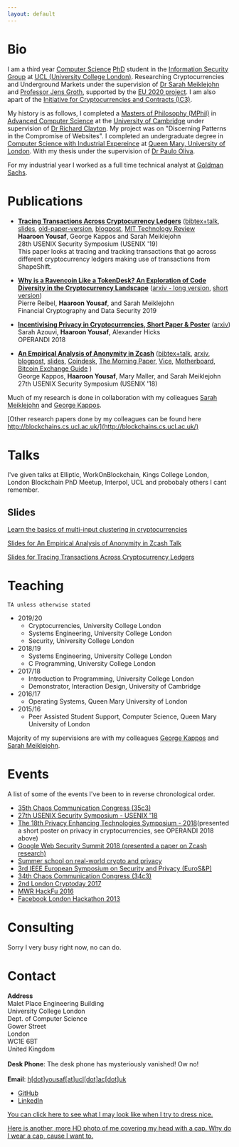 ```yaml
---
layout: default
---
```

# Bio
I am a third year [Computer Science](http://www.cs.ucl.ac.uk/) 
[PhD](https://en.wikipedia.org/wiki/Doctor_of_Philosophy) student in
the [Information Security Group](http://sec.cs.ucl.ac.uk/) at
[UCL (University College London)](http://www.ucl.ac.uk). 
Researching Cryptocurrencies and Underground Markets under the supervision 
of [Dr Sarah Meiklejohn](http://www0.cs.ucl.ac.uk/staff/S.Meiklejohn/) and
[Professor Jens Groth](http://www0.cs.ucl.ac.uk/staff/j.groth/), supported by 
the [EU 2020 project](https://ec.europa.eu/programmes/horizon2020/). 
I am also apart of the [Initiative for Cryptocurrencies and Contracts (IC3)](http://www.initc3.org/).

My history is as follows, 
I completed a [Masters of Philosophy (MPhil)](https://en.wikipedia.org/wiki/Master_of_Philosophy) 
in [Advanced Computer Science](https://www.cl.cam.ac.uk/admissions/acs/) at the
[University of Cambridge](http://www.cam.ac.uk/) under supervision of 
[Dr Richard Clayton](https://www.cl.cam.ac.uk/~rnc1/). 
My project was on "Discerning Patterns in the Compromise of Websites". I completed an 
undergraduate degree in [Computer Science with Industrial Expereince](http://www.qmul.ac.uk/undergraduate/coursefinder/courses/79923.html) 
at [Queen Mary, University of London](http://www.eecs.qmul.ac.uk/). With my thesis under 
the supervision of [Dr Paulo Oliva](http://www.eecs.qmul.ac.uk/~pbo/).

For my industrial year I worked as a full time technical analyst at 
[Goldman Sachs](http://www.goldmansachs.com/). 


# Publications

* **[Tracing Transactions Across Cryptocurrency Ledgers](files/usenix19-shapeshift.pdf)** 
([bibtex+talk](https://www.usenix.org/conference/usenixsecurity19/presentation/yousaf), [slides](files/talks/tracing_transactions_shapeshift_talk.pdf), [old-paper-version](files/shapeshift-v1.pdf), [blogpost](https://www.benthamsgaze.org/2019/08/15/tracing-transactions-across-cryptocurrency-ledgers/), [MIT Technology Review](https://www.technologyreview.com/s/614213/some-crypto-criminals-think-jumping-across-blockchains-covers-their-tracks-big-mistake/) <br/>
  <b>Haaroon Yousaf</b>, George Kappos and Sarah Meiklejohn<br/>
  28th USENIX Security Symposium (USENIX '19)<br/>
  This paper looks at tracing and tracking transactions that go across different cryptocurrency ledgers making use of transactions from ShapeShift. 
  
  <!-- This is paper is on tracing transactions across cryptocurrency ledgers using ShapeShift, Other important keywords for google are Bitcoin, ZCash, Dash, Litecoin, Bitcoin Cash, Ethereum, Ethereum Classic, ShapeShift, Tracking, Attack, Anonymisation, Anonymization, De-anonymization, de-anonymisation out. -->

* **[Why is a Ravencoin Like a TokenDesk? An Exploration of Code Diversity in the Cryptocurrency Landscape](files/ravencoin.pdf)** 
([arxiv - long version](https://arxiv.org/abs/1810.08420), [short version](files/ravencoin_short.pdf))<br/>
  Pierre Reibel, <b>Haaroon Yousaf</b>, and Sarah Meiklejohn<br/>
  Financial Cryptography and Data Security 2019 <br/>

* **[Incentivising Privacy in Cryptocurrencies, Short Paper & Poster](files/incentivising.pdf)** ([arxiv](https://arxiv.org/abs/1901.02695))<br/>
  Sarah Azouvi, <b> Haaroon Yousaf</b>, Alexander Hicks<br/>
  OPERANDI 2018
  
* **[An Empirical Analysis of Anonymity in Zcash](files/usenix18.pdf)**
  ([bibtex+talk](https://www.usenix.org/conference/usenixsecurity18/presentation/kappos),
  [arxiv](https://arxiv.org/abs/1805.03180),
  [blogpost](https://www.benthamsgaze.org/2018/05/09/the-pools-run-dry-analyzing-anonymity-in-zcash/), 
  [slides](files/talks/empirical_analysis_zcash_talk.pdf),
  [Coindesk](https://www.coindesk.com/zcash-privacy-weakened-by-certain-behaviors-researchers-say/), 
  [The Morning Paper](https://blog.acolyer.org/2018/09/14/an-empirical-analysis-of-anonymity-in-zcash/),
  [Vice](https://motherboard.vice.com/en_us/article/j5k7zp/zcash-shadow-brokers-uncover-hacking-tool-sales), 
  [Motherboard](https://motherboard.vice.com/en_us/article/j5k7zp/zcash-shadow-brokers-uncover-hacking-tool-sales),
  [Bitcoin Exchange Guide](https://bitcoinexchangeguide.com/zcash-crypto-transactions-on-bitfinex-to-shadow-brokers-for-nsa-stolen-code-hacking-tools-may-be-untraceable/)
  ) <br/>
  George Kappos, <b>Haaroon Yousaf</b>, Mary Maller, and Sarah Meiklejohn<br/>
  27th USENIX Security Symposium (USENIX '18)

Much of my research is done in collaboration with my colleagues [Sarah Meiklejohn](https://SMeiklej.com) and [George Kappos](https://georgekap.github.io/). 

[Other research papers done by my colleagues can be found here http://blockchains.cs.ucl.ac.uk/](http://blockchains.cs.ucl.ac.uk/)

# Talks

I've given talks at Elliptic, WorkOnBlockchain, Kings College London, London Blockchain PhD Meetup, Interpol, UCL and probobaly others I cant remember. 

## Slides 
[Learn the basics of multi-input clustering in cryptocurrencies](files/talks/multi_input_clustering_talk.pdf)

[Slides for An Empirical Analysis of Anonymity in Zcash Talk](files/talks/empirical_analysis_zcash_talk.pdf)

[Slides for Tracing Transactions Across Cryptocurrency Ledgers](files/talks/tracing_transactions_shapeshift_talk.pdf)


# Teaching

`TA unless otherwise stated`
 
* 2019/20
  * Cryptocurrencies, University College London
  * Systems Engineering, University College London
  * Security, University College London
* 2018/19
  * Systems Engineering, University College London
  * C Programming, University College London
* 2017/18
  * Introduction to Programming, University College London
  * Demonstrator, Interaction Design, University of Cambridge
* 2016/17
  * Operating Systems, Queen Mary University of London
* 2015/16
  * Peer Assisted Student Support, Computer Science, Queen Mary University of London

Majority of my supervisions are with my colleagues [George Kappos](https://georgekap.github.io/) and [Sarah Meiklejohn](https://smeiklej.com/).

# Events
<p> A list of some of the events I've been to in reverse chronological order.  </p>

* [35th Chaos Communication Congress (35c3)](https://www.ccc.de/en/)
* [27th USENIX Security Symposium - USENIX '18](https://www.usenix.org/conference/usenixsecurity18)
* [The 18th Privacy Enhancing Technologies Symposium - 2018](https://petsymposium.org/)(presented a short poster on privacy in cryptocurrencies, see OPERANDI 2018 above)
* [Google Web Security Summit 2018 (presented a paper on Zcash research)](https://sites.google.com/a/google.com/security-summit-2018/)
* [Summer school on real-world crypto and privacy](https://summerschool-croatia.cs.ru.nl/2018/)
* [3rd IEEE European Symposium on Security and Privacy (EuroS&P)](https://www.ieee-security.org/TC/EuroSP2018/)
* [34th Chaos Communication Congress (34c3)](https://www.ccc.de/en/)
* [2nd London Cryptoday 2017](https://londoncryptoday.wordpress.com/)
* [MWR HackFu 2016](https://hackfu.mwrinfosecurity.com/)
* [Facebook London Hackathon 2013](http://facebook.com/londonhackathon)


# Consulting
<p> Sorry I very busy right now, no can do. </p>

# Contact

  <b>Address<br/></b>
  Malet Place Engineering Building <br/>
  University College London<br/>
  Dept. of Computer Science<br/>
  Gower Street<br/>
  London<br/>
  WC1E 6BT<br/>
  United Kingdom<br/><br/>
  <b>Desk Phone</b>: The desk phone has mysteriously vanished! Ow no! <br/><br/>
  <b>Email</b>: <a href="mailto:h[dot]yousaf[at]ucl[dot]ac[dot]uk?Subject=I%20Come%20From%20Your%20Website" target="_top">h[dot]yousaf[at]ucl[dot]ac[dot]uk</a><br/>
* [GitHub](https://github.com/haaroon)
* [LinkedIn](https://www.linkedin.com/in/haaroonyousaf/)

[You can click here to see what I may look like when I try to dress nice.](files/me.jpg)

[Here is another, more HD photo of me covering my head with a cap. Why do I wear a cap, cause I want to.](files/190307_j-tye_ucl_42_headshots-4897_33743753658_o.jpg)

